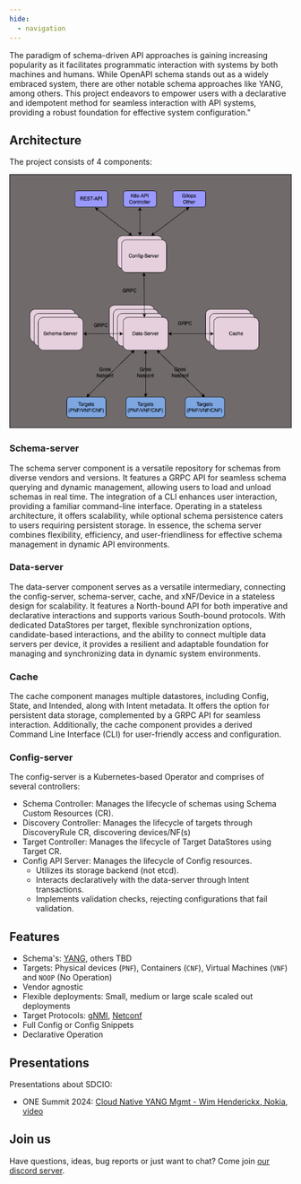 ```yaml
---
hide:
  - navigation
---
```


<!--
---
[![github release]()
[![Github all releases]()
---
-->

The paradigm of schema-driven API approaches is gaining increasing popularity as it facilitates programmatic interaction with systems by both machines and humans. While OpenAPI schema stands out as a widely embraced system, there are other notable schema approaches like YANG, among others. This project endeavors to empower users with a declarative and idempotent method for seamless interaction with API systems, providing a robust foundation for effective system configuration."

## Architecture

The project consists of 4 components:

![pic](diagrams/sdc-architecture.drawio.png)

### Schema-server

The schema server component is a versatile repository for schemas from diverse vendors and versions. It features a GRPC API for seamless schema querying and dynamic management, allowing users to load and unload schemas in real time. The integration of a CLI enhances user interaction, providing a familiar command-line interface. Operating in a stateless architecture, it offers scalability, while optional schema persistence caters to users requiring persistent storage. In essence, the schema server combines flexibility, efficiency, and user-friendliness for effective schema management in dynamic API environments.

### Data-server

The data-server component serves as a versatile intermediary, connecting the config-server, schema-server, cache, and xNF/Device in a stateless design for scalability. It features a North-bound API for both imperative and declarative interactions and supports various South-bound protocols. With dedicated DataStores per target, flexible synchronization options, candidate-based interactions, and the ability to connect multiple data servers per device, it provides a resilient and adaptable foundation for managing and synchronizing data in dynamic system environments.

### Cache

The cache component manages multiple datastores, including Config, State, and Intended, along with Intent metadata. It offers the option for persistent data storage, complemented by a GRPC API for seamless interaction. Additionally, the cache component provides a derived Command Line Interface (CLI) for user-friendly access and configuration.

### Config-server

The config-server is a Kubernetes-based Operator and comprises of several controllers:

- Schema Controller: Manages the lifecycle of schemas using Schema Custom Resources (CR).
- Discovery Controller: Manages the lifecycle of targets through DiscoveryRule CR, discovering devices/NF(s)
- Target Controller: Manages the lifecycle of Target DataStores using Target CR.
- Config API Server: Manages the lifecycle of Config resources.
    - Utilizes its storage backend (not etcd).
    - Interacts declaratively with the data-server through Intent transactions.
    - Implements validation checks, rejecting configurations that fail validation.

## Features

- Schema's: [YANG][yang], others TBD
- Targets: Physical devices (`PNF`), Containers (`CNF`), Virtual Machines (`VNF`) and `NOOP` (No Operation)
- Vendor agnostic
- Flexible deployments: Small, medium or large scale scaled out deployments
- Target Protocols: [gNMI][gnmi], [Netconf][netconf]
- Full Config or Config Snippets
- Declarative Operation

## Presentations

Presentations about SDCIO:

- ONE Summit 2024: [Cloud Native YANG Mgmt - Wim Henderickx, Nokia](https://sched.co/1YUs3), [video](https://www.youtube.com/watch?v=dHOeqbqkN1s)

## Join us

Have questions, ideas, bug reports or just want to chat? Come join [our discord server](https://discord.gg/fHCNahWR2T).

<script type="text/javascript" src="https://viewer.diagrams.net/js/viewer-static.min.js" async></script>


[yang]: https://en.wikipedia.org/wiki/YANG
[gnmi]: https://github.com/openconfig/reference/blob/master/rpc/gnmi/gnmi-specification.md
[netconf]: https://en.wikipedia.org/wiki/NETCONF